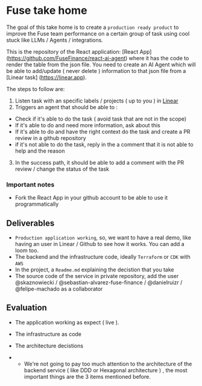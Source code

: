 # Fuse take home

The goal of this take home is to create a `production ready product` to improve the Fuse team performance on a certain group of task using cool stuck like LLMs / Agents / integrations.

This is the repository of the React application: [React App] (https://github.com/FuseFinance/react-ai-agent) where it has the code to render the table from the json file. You need to create an AI Agent which will be able to add/update ( never delete ) information to that json file from a [Linear task] (https://linear.app).

The steps to follow are:

1. Listen task with an specific labels / projects ( up to you ) in [Linear](https://linear.app)
2. Triggers an agent that should be able to :

- Check if it's able to do the task ( avoid task that are not in the scope)
- If it's able to do and need more information, ask about this
- If it's able to do and have the right context do the task and create a PR review in a github repository
- if it's not able to do the task, reply in the a comment that it is not able to help and the reason

3. In the success path, it should be able to add a comment with the PR review / change the status of the task

### Important notes

- Fork the React App in your github account to be able to use it programmatically

## Deliverables

- `Production application working`, so, we want to have a real demo, like having an user in Linear / Github to see how it works. You can add a loom too.
- The backend and the infrastructure code, ideally `Terraform` or `CDK` with `AWS`
- In the project, a `Readme.md` explaining the decistion that you take
- The source code of the service in private repository, add the user @skaznowiecki / @sebastian-alvarez-fuse-finance / @danielruizr / @felipe-machado as a collaborator

## Evaluation

- The application working as expect ( live ).
- The infrastructure as code
- The architecture decistions

- - We're not going to pay too much attention to the architecture of the backend service ( like DDD or Hexagonal architecture ) , the most important things are the 3 items mentioned before.
